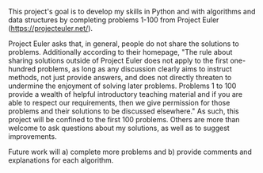 
This project's goal is to develop my skills in Python and with algorithms and data structures by completing problems 1-100 from Project Euler (https://projecteuler.net/).

Project Euler asks that, in general, people do not share the solutions to problems. Additionally according to their homepage,
"The rule about sharing solutions outside of Project Euler does not apply to the first one-hundred problems, as long as any discussion clearly aims to instruct methods, not just provide answers, and does not directly threaten to undermine the enjoyment of solving later problems. Problems 1 to 100 provide a wealth of helpful introductory teaching material and if you are able to respect our requirements, then we give permission for those problems and their solutions to be discussed elsewhere."
As such, this project will be confined to the first 100 problems. Others are more than welcome to ask questions about my solutions, as well as to suggest improvements.

Future work will a) complete more problems and b) provide comments and explanations for each algorithm.